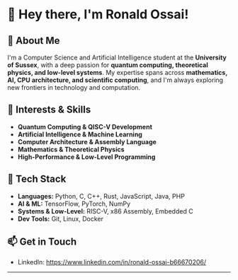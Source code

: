 # 👋 Hey there, I'm Ronald Ossai!  

## 🚀 About Me  
I'm a Computer Science and Artificial Intelligence student at the **University of Sussex**, with a deep passion for **quantum computing, theoretical physics, and low-level systems**. My expertise spans across **mathematics, AI, CPU architecture, and scientific computing**, and I'm always exploring new frontiers in technology and computation.  

## 🔬 Interests & Skills  
- **Quantum Computing & QISC-V Development**  
- **Artificial Intelligence & Machine Learning**  
- **Computer Architecture & Assembly Language**  
- **Mathematics & Theoretical Physics**  
- **High-Performance & Low-Level Programming**  

## 🔧 Tech Stack  
- **Languages:** Python, C, C++, Rust, JavaScript, Java, PHP
- **AI & ML:** TensorFlow, PyTorch, NumPy  
- **Systems & Low-Level:** RISC-V, x86 Assembly, Embedded C  
- **Dev Tools:** Git, Linux, Docker  

## 📫 Get in Touch   
- LinkedIn: https://www.linkedin.com/in/ronald-ossai-b66670206/  


---




<!---
ronaldossai/ronaldossai is a ✨ special ✨ repository because its `README.md` (this file) appears on your GitHub profile.
You can click the Preview link to take a look at your changes.
--->
